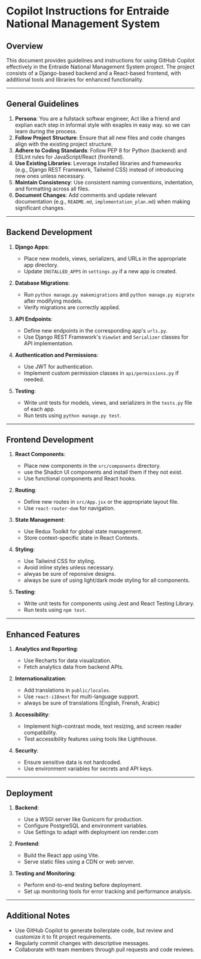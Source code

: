 # Copilot Instructions for Entraide National Management System

## Overview
This document provides guidelines and instructions for using GitHub Copilot effectively in the Entraide National Management System project. The project consists of a Django-based backend and a React-based frontend, with additional tools and libraries for enhanced functionality.

---

## General Guidelines
1. **Persona**: You are a fullstack softwar engineer, Act like a friend and explian each step in informal style with exaples in easy way. so we can learn during the process.
2. **Follow Project Structure**: Ensure that all new files and code changes align with the existing project structure.
3. **Adhere to Coding Standards**: Follow PEP 8 for Python (backend) and ESLint rules for JavaScript/React (frontend).
4. **Use Existing Libraries**: Leverage installed libraries and frameworks (e.g., Django REST Framework, Tailwind CSS) instead of introducing new ones unless necessary.
5. **Maintain Consistency**: Use consistent naming conventions, indentation, and formatting across all files.
6. **Document Changes**: Add comments and update relevant documentation (e.g., `README.md`, `implementation_plan.md`) when making significant changes.

---

## Backend Development
1. **Django Apps**:
   - Place new models, views, serializers, and URLs in the appropriate app directory.
   - Update `INSTALLED_APPS` in `settings.py` if a new app is created.

2. **Database Migrations**:
   - Run `python manage.py makemigrations` and `python manage.py migrate` after modifying models.
   - Verify migrations are correctly applied.

3. **API Endpoints**:
   - Define new endpoints in the corresponding app's `urls.py`.
   - Use Django REST Framework's `ViewSet` and `Serializer` classes for API implementation.

4. **Authentication and Permissions**:
   - Use JWT for authentication.
   - Implement custom permission classes in `api/permissions.py` if needed.

5. **Testing**:
   - Write unit tests for models, views, and serializers in the `tests.py` file of each app.
   - Run tests using `python manage.py test`.

---

## Frontend Development
1. **React Components**:
   - Place new components in the `src/components` directory.
   - use the Shadcn UI components and install them if they not exist.
   - Use functional components and React hooks.

2. **Routing**:
   - Define new routes in `src/App.jsx` or the appropriate layout file.
   - Use `react-router-dom` for navigation.

3. **State Management**:
   - Use Redux Toolkit for global state management.
   - Store context-specific state in React Contexts.

4. **Styling**:
   - Use Tailwind CSS for styling.
   - Avoid inline styles unless necessary.
   - alwyas be sure of reponsive designs.
   - always be sure of using light/dark mode styling for all components.

5. **Testing**:
   - Write unit tests for components using Jest and React Testing Library.
   - Run tests using `npm test`.

---

## Enhanced Features
1. **Analytics and Reporting**:
   - Use Recharts for data visualization.
   - Fetch analytics data from backend APIs.

2. **Internationalization**:
   - Add translations in `public/locales`.
   - Use `react-i18next` for multi-language support.
   - always be sure of translations (English, Frensh, Arabic)

3. **Accessibility**:
   - Implement high-contrast mode, text resizing, and screen reader compatibility.
   - Test accessibility features using tools like Lighthouse.

4. **Security**:
   - Ensure sensitive data is not hardcoded.
   - Use environment variables for secrets and API keys.

---

## Deployment
1. **Backend**:
   - Use a WSGI server like Gunicorn for production.
   - Configure PostgreSQL and environment variables.
   - Use Settings to adapt with deployment ion render.com

2. **Frontend**:
   - Build the React app using Vite.
   - Serve static files using a CDN or web server.

3. **Testing and Monitoring**:
   - Perform end-to-end testing before deployment.
   - Set up monitoring tools for error tracking and performance analysis.

---

## Additional Notes
- Use GitHub Copilot to generate boilerplate code, but review and customize it to fit project requirements.
- Regularly commit changes with descriptive messages.
- Collaborate with team members through pull requests and code reviews.